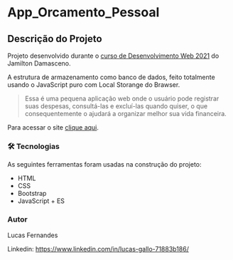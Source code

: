 # App_Orcamento_Pessoal

## Descrição do Projeto
<p>Projeto desenvolvido durante o <a href="https://www.udemy.com/course/web-completo/">curso de Desenvolvimento Web 2021</a> do Jamilton Damasceno.</p>
<p>A estrutura de armazenamento como banco de dados, feito totalmente usando o JavaScript puro com Local Storange do Brawser.</p>

>Essa é uma pequena aplicação web onde o usuário pode registrar suas despesas, consultá-las e excluí-las quando quiser, o que consequentemente o ajudará a organizar melhor sua vida financeira.

Para acessar o site [clique aqui](https://lucasgallo250.github.io/App_Orcamento_Pessoal/).

### 🛠 Tecnologias

As seguintes ferramentas foram usadas na construção do projeto:

- HTML
- CSS
- Bootstrap
- JavaScript + ES

### Autor

Lucas Fernandes

Linkedin: https://www.linkedin.com/in/lucas-gallo-71883b186/